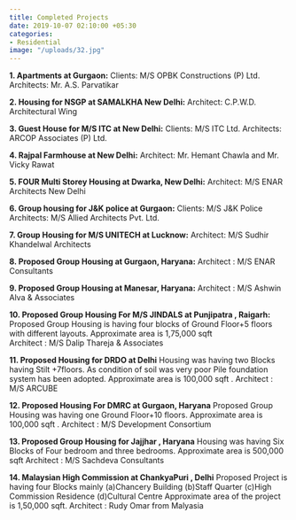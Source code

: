 ```yaml
---
title: Completed Projects
date: 2019-10-07 02:10:00 +05:30
categories:
- Residential
image: "/uploads/32.jpg"
---
```


**1. Apartments at Gurgaon:**
Clients: M/S OPBK Constructions (P) Ltd.
Architects: Mr. A.S. Parvatikar

**2. Housing for NSGP at SAMALKHA New Delhi:**
Architect: C.P.W.D. Architectural Wing

**3. Guest House for M/S ITC at New Delhi:**
Clients: M/S ITC Ltd.
Architects: ARCOP Associates (P) Ltd.

**4. Rajpal Farmhouse at New Delhi:**
Architect: Mr. Hemant Chawla and Mr. Vicky Rawat

**5. FOUR Multi Storey Housing at Dwarka, New Delhi:**
Architect: M/S ENAR Architects New Delhi

**6. Group housing for J&K police at Gurgaon:**
Clients: M/S  J&K Police
Architects: M/S Allied Architects Pvt. Ltd.

**7. Group Housing for M/S UNITECH at Lucknow:**
Architect: M/S Sudhir Khandelwal Architects

**8. Proposed Group Housing at Gurgaon, Haryana:**
Architect  :  M/S ENAR Consultants

**9. Proposed Group Housing at Manesar, Haryana:**
Architect  :  M/S Ashwin Alva & Associates

**10. Proposed Group Housing For M/S JINDALS at Punjipatra , Raigarh:**
 Proposed Group Housing is having four blocks of  Ground Floor+5 floors with different layouts. Approximate area is 1,75,000 sqft  
Architect  :  M/S Dalip Thareja & Associates

**11. Proposed Housing for DRDO at Delhi**
Housing was having two Blocks having Stilt +7floors. As condition of soil was very poor Pile foundation system has been adopted.
Approximate area is 100,000 sqft  .
Architect  :  M/S ARCUBE

**12. Proposed Housing For DMRC at Gurgaon, Haryana**
Proposed Group Housing was having one Ground Floor+10 floors. 
Approximate area is 100,000 sqft  .
Architect  :  M/S Development Consortium

**13. Proposed Group Housing for Jajjhar , Haryana** 
Housing was having Six Blocks of Four bedroom and three bedrooms. Approximate area is 500,000 sqft
Architect  :  M/S Sachdeva Consultants

**14. Malaysian High Commission at ChankyaPuri , Delhi**
Proposed Project is having four Blocks mainly
(a)Chancery Building
(b)Staff Quarter
(c)High Commission Residence
(d)Cultural Centre
Approximate area of the project is 1,50,000 sqft.
Architect : Rudy Omar from Malyasia

